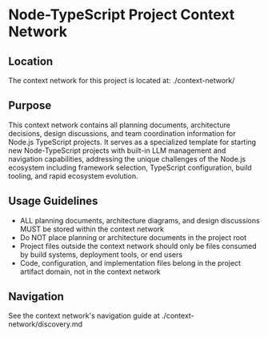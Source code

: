 # Node-TypeScript Project Context Network

## Location
The context network for this project is located at: ./context-network/

## Purpose
This context network contains all planning documents, architecture decisions, design discussions, and team coordination information for Node.js TypeScript projects. It serves as a specialized template for starting new Node-TypeScript projects with built-in LLM management and navigation capabilities, addressing the unique challenges of the Node.js ecosystem including framework selection, TypeScript configuration, build tooling, and rapid ecosystem evolution.

## Usage Guidelines
- ALL planning documents, architecture diagrams, and design discussions MUST be stored within the context network
- Do NOT place planning or architecture documents in the project root
- Project files outside the context network should only be files consumed by build systems, deployment tools, or end users
- Code, configuration, and implementation files belong in the project artifact domain, not in the context network

## Navigation
See the context network's navigation guide at ./context-network/discovery.md
